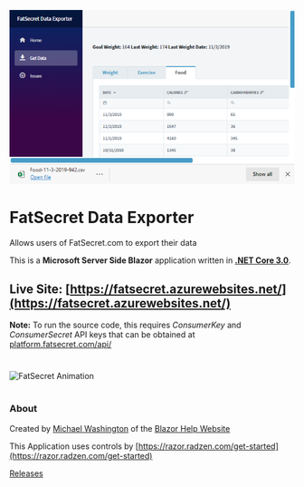 ![FatSecret Data Exporter](https://github.com/ADefWebserver/FatSecretDataExporter/blob/master/FatSecretScreenShot.png?raw=true "FatSecret Data Exporter")
# FatSecret Data Exporter
Allows users of FatSecret.com to export their data

This is a **Microsoft Server Side Blazor** application written in **[.NET Core 3.0](https://dotnet.microsoft.com/download/dotnet-core/3.0)**.

## **Live Site:** [https://fatsecret.azurewebsites.net/](https://fatsecret.azurewebsites.net/)

**Note:** To run the source code, this requires *ConsumerKey* and *ConsumerSecret* API keys that can be obtained at [platform.fatsecret.com/api/](https://platform.fatsecret.com/api/Default.aspx?screen=r)
#
![FatSecret Animation](https://github.com/ADefWebserver/FatSecretDataExporter/blob/master/FatSecret-1-small.gif?raw=true "FatSecret Animation")
#
### About
Created by [Michael Washington](https://twitter.com/ADefWebserver) of the [Blazor Help Website](https://BlazorHelpWebsite.com/)

This Application uses controls by [https://razor.radzen.com/get-started](https://razor.radzen.com/get-started)

[Releases](https://github.com/ADefWebserver/FatSecretDataExporter/releases/)
